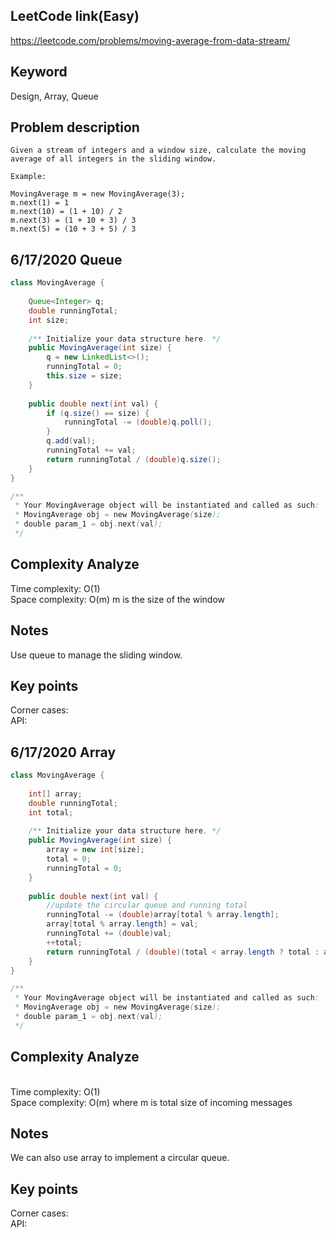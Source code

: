 ## LeetCode link(Easy)
https://leetcode.com/problems/moving-average-from-data-stream/

## Keyword
Design, Array, Queue

## Problem description
```
Given a stream of integers and a window size, calculate the moving average of all integers in the sliding window.

Example:

MovingAverage m = new MovingAverage(3);
m.next(1) = 1
m.next(10) = (1 + 10) / 2
m.next(3) = (1 + 10 + 3) / 3
m.next(5) = (10 + 3 + 5) / 3
```

## 6/17/2020 Queue
```java
class MovingAverage {
    
    Queue<Integer> q;
    double runningTotal;
    int size;
    
    /** Initialize your data structure here. */
    public MovingAverage(int size) {
        q = new LinkedList<>();
        runningTotal = 0;
        this.size = size;
    }
    
    public double next(int val) {
        if (q.size() == size) {
            runningTotal -= (double)q.poll();
        }
        q.add(val);
        runningTotal += val;
        return runningTotal / (double)q.size();
    }
}

/**
 * Your MovingAverage object will be instantiated and called as such:
 * MovingAverage obj = new MovingAverage(size);
 * double param_1 = obj.next(val);
 */
```

## Complexity Analyze
Time complexity: O(1)\
Space complexity: O(m) m is the size of the window

## Notes
Use queue to manage the sliding window.

## Key points
Corner cases: \
API: 


## 6/17/2020 Array
```java
class MovingAverage {
    
    int[] array;
    double runningTotal;
    int total;
    
    /** Initialize your data structure here. */
    public MovingAverage(int size) {
        array = new int[size];
        total = 0;
        runningTotal = 0;
    }
    
    public double next(int val) {
        //update the circular queue and running total
        runningTotal -= (double)array[total % array.length];
        array[total % array.length] = val;
        runningTotal += (double)val;
        ++total;
        return runningTotal / (double)(total < array.length ? total : array.length);
    }
}

/**
 * Your MovingAverage object will be instantiated and called as such:
 * MovingAverage obj = new MovingAverage(size);
 * double param_1 = obj.next(val);
 */
```

## Complexity Analyze
\
Time complexity: O(1)\
Space complexity: O(m) where m is total size of incoming messages

## Notes
We can also use array to implement a circular queue.

## Key points
Corner cases: \
API: 
